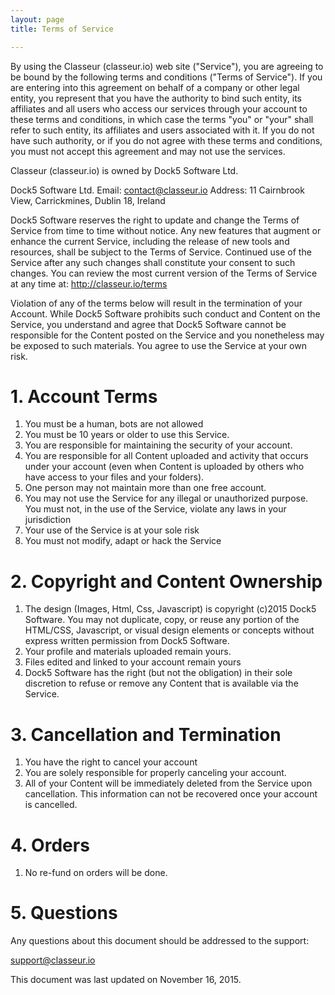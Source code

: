 ```yaml
---
layout: page
title: Terms of Service

---
```


By using the Classeur (classeur.io) web site ("Service"), you are agreeing to be bound by the following terms and conditions ("Terms of Service"). If you are entering into this agreement on behalf of a company or other legal entity, you represent that you have the authority to bind such entity, its affiliates and all users who access our services through your account to these terms and conditions, in which case the terms "you" or "your" shall refer to such entity, its affiliates and users associated with it. If you do not have such authority, or if you do not agree with these terms and conditions, you must not accept this agreement and may not use the services.

Classeur (classeur.io) is owned by Dock5 Software Ltd.

Dock5 Software Ltd.
Email: <contact@classeur.io>
Address: 11 Cairnbrook View, Carrickmines, Dublin 18, Ireland

Dock5 Software reserves the right to update and change the Terms of Service from time to time without notice. Any new features that augment or enhance the current Service, including the release of new tools and resources, shall be subject to the Terms of Service. Continued use of the Service after any such changes shall constitute your consent to such changes. You can review the most current version of the Terms of Service at any time at: http://classeur.io/terms

Violation of any of the terms below will result in the termination of your Account. While Dock5 Software prohibits such conduct and Content on the Service, you understand and agree that Dock5 Software cannot be responsible for the Content posted on the Service and you nonetheless may be exposed to such materials. You agree to use the Service at your own risk.

# 1. Account Terms

1. You must be a human, bots are not allowed
2. You must be 10 years or older to use this Service.
3. You are responsible for maintaining the security of your account.
4. You are responsible for all Content uploaded and activity that occurs under your account (even when Content is uploaded by others who have access to your files and your folders).
5. One person may not maintain more than one free account.
6. You may not use the Service for any illegal or unauthorized purpose. You must not, in the use of the Service, violate any laws in your jurisdiction
7. Your use of the Service is at your sole risk
8. You must not modify, adapt or hack the Service

# 2. Copyright and Content Ownership

1. The design (Images, Html, Css, Javascript) is copyright (c)2015 Dock5 Software. You may not duplicate, copy, or reuse any portion of the HTML/CSS, Javascript, or visual design elements or concepts without express written permission from Dock5 Software.
2. Your profile and materials uploaded remain yours.
3. Files edited and linked to your account remain yours
4. Dock5 Software has the right (but not the obligation) in their sole discretion to refuse or remove any Content that is available via the Service.

# 3. Cancellation and Termination

1. You have the right to cancel your account
2. You are solely responsible for properly canceling your account.
3. All of your Content will be immediately deleted from the Service upon cancellation. This information can not be recovered once your account is cancelled.

# 4. Orders

1. No re-fund on orders will be done.

# 5. Questions

Any questions about this document should be addressed to the support:

support@classeur.io

This document was last updated on November 16, 2015.

